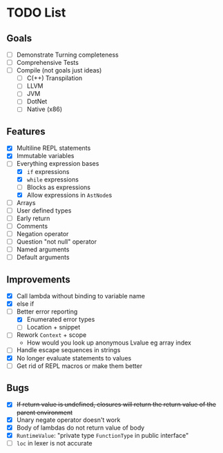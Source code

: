 # TODO List

## Goals

- [ ] Demonstrate Turning completeness
- [ ] Comprehensive Tests
- [ ] Compile (not goals just ideas)
  - [ ] C(++) Transpilation
  - [ ] LLVM
  - [ ] JVM
  - [ ] DotNet
  - [ ] Native (x86)

## Features

- [x] Multiline REPL statements
- [x] Immutable variables
- [ ] Everything expression bases
  - [x] `if` expressions
  - [x] `while` expressions
  - [ ] Blocks as expressions
  - [x] Allow expressions in `AstNode`s
- [ ] Arrays
- [ ] User defined types
- [ ] Early return
- [ ] Comments
- [ ] Negation operator
- [ ] Question "not null" operator
- [ ] Named arguments
- [ ] Default arguments

## Improvements

- [x] Call lambda without binding to variable name
- [x] else if
- [ ] Better error reporting
  - [x] Enumerated error types
  - [ ] Location + snippet
- [ ] Rework `Context` + scope
  - How would you look up anonymous Lvalue eg array index
- [ ] Handle escape sequences in strings
- [x] No longer evaluate statements to values
- [ ] Get rid of REPL macros or make them better

## Bugs

- [x] ~~If return value is undefined, closures will return the return value of the parent environment~~
- [x] Unary negate operator doesn't work
- [x] Body of lambdas do not return value of body
- [x] `RuntimeValue`: "private type `FunctionType` in public interface"
- [ ] `loc` in lexer is not accurate
